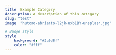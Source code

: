 ```yaml
---
title: Example Category
description: A description of this category
slug: "test"
image: "hutomo-abrianto-l2jk-uxb1BY-unsplash.jpg"

# Badge style
style:
    background: "#2a9d8f"
    color: "#fff"
---
```

